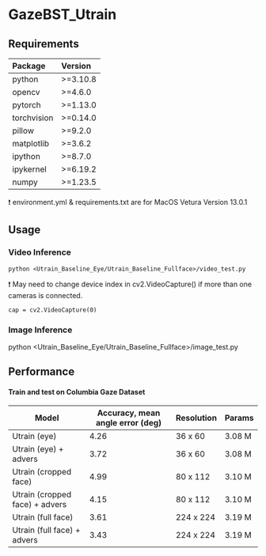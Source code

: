 # GazeBST_Utrain

## Requirements
Package | Version
| :--- | :---
python | >=3.10.8
opencv | >=4.6.0
pytorch | >=1.13.0
torchvision | >=0.14.0
pillow | >=9.2.0
matplotlib | >=3.6.2
ipython | >=8.7.0
ipykernel | >=6.19.2
numpy | >=1.23.5

:exclamation: environment.yml & requirements.txt are for MacOS Vetura Version 13.0.1

## Usage

### Video Inference
```
python <Utrain_Baseline_Eye/Utrain_Baseline_Fullface>/video_test.py
```
:exclamation: May need to change device index in cv2.VideoCapture() if more than one cameras is connected.

```
cap = cv2.VideoCapture(0)
```

### Image Inference 
python <Utrain_Baseline_Eye/Utrain_Baseline_Fullface>/image_test.py

## Performance

#### Train and test on Columbia Gaze Dataset
| Model | Accuracy, mean angle error (deg) | Resolution | Params |
| ----- | ----------------------------| ---------- | ------ |
| Utrain (eye) | 4.26 | 36 x 60 | 3.08 M |
| Utrain (eye) + advers | 3.72 | 36 x 60 | 3.08 M |
| Utrain (cropped face) | 4.99 | 80 x 112 | 3.10 M |
| Utrain (cropped face) + advers | 4.15 | 80 x 112 | 3.10 M |
| Utrain (full face) | 3.61 | 224 x 224 | 3.19 M |
| Utrain (full face) + advers | 3.43 | 224 x 224 | 3.19 M |
